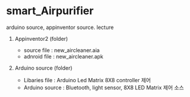 # smart_Airpurifier
 arduino source, appinventor source. lecture

 1. Appinventor2 (folder)  
     - source file : new_aircleaner.aia 
     - adnroid file : new_aircleaner.apk 


 2. Arduino source (folder)
    - Libaries file :  Arduino Led Matrix 8X8 controller 제어
    - Arduino source :  Bluetooth, light sensor, 8X8 LED Matrix 제어 소스
